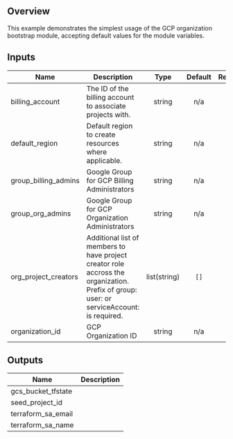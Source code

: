 ## Overview

This example demonstrates the simplest usage of the GCP organization bootstrap module, accepting default values for the module variables.

<!-- BEGINNING OF PRE-COMMIT-TERRAFORM DOCS HOOK -->
## Inputs

| Name | Description | Type | Default | Required |
|------|-------------|:----:|:-----:|:-----:|
| billing\_account | The ID of the billing account to associate projects with. | string | n/a | yes |
| default\_region | Default region to create resources where applicable. | string | n/a | yes |
| group\_billing\_admins | Google Group for GCP Billing Administrators | string | n/a | yes |
| group\_org\_admins | Google Group for GCP Organization Administrators | string | n/a | yes |
| org\_project\_creators | Additional list of members to have project creator role accross the organization. Prefix of group: user: or serviceAccount: is required. | list(string) | `[]` | no |
| organization\_id | GCP Organization ID | string | n/a | yes |

## Outputs

| Name | Description |
|------|-------------|
| gcs\_bucket\_tfstate |  |
| seed\_project\_id |  |
| terraform\_sa\_email |  |
| terraform\_sa\_name |  |

<!-- END OF PRE-COMMIT-TERRAFORM DOCS HOOK -->